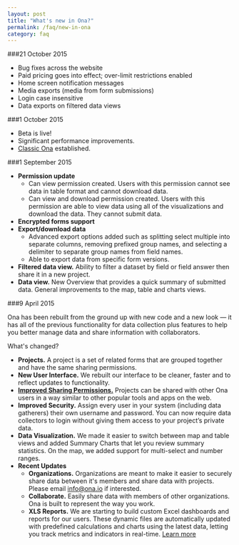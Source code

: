 ```yaml
---
layout: post
title: "What's new in Ona?"
permalink: /faq/new-in-ona
category: faq
---
```



###21 October 2015

* Bug fixes across the website
* Paid pricing goes into effect; over-limit restrictions enabled
* Home screen notification messages
* Media exports (media from form submissions)
* Login case insensitive
* Data exports on filtered data views

###1 October 2015

* Beta is live!
* Significant performance improvements.
* [Classic Ona](https://classic.ona.io) established.

###1 September 2015

* **Permission update**
  * Can view permission created. Users with this permission cannot see data in table format and cannot download data.
  * Can view and download permission created. Users with this permission are able to view data using all of the visualizations and download the data. They cannot submit data.
* **Encrypted forms support**
* **Export/download data** 
  * Advanced export options added such as splitting select multiple into separate columns, removing prefixed group names, and selecting a delimiter to separate group names from field names.
  * Able to export data from specific form versions.
* **Filtered data view.** Ability to filter a dataset by field or field answer then share it in a new project.
* **Data view.** New Overview that provides a quick summary of submitted data. General improvements to the map, table and charts views.
 


###9 April 2015

Ona has been rebuilt from the ground up with new code and a new look — it has all of the previous functionality for data collection plus features to help you better manage data and share information with collaborators.

What's changed?

* **Projects.** A project is a set of related forms that are grouped together and have the same sharing permissions.
* **New User Interface.** We rebuilt our interface to be cleaner, faster and to reflect updates to functionality.
* **[Improved Sharing Permissions.](http://help.ona.io/faq/what-are-the-share-settings/)** Projects can be shared with other Ona users in a way similar to other popular tools and apps on the web.
* **Improved Security.** Assign every user in your system (including data gatherers) their own username and password. You can now require data collectors to login without giving them access to your project’s private data.
* **Data Visualization.** We made it easier to switch between map and table views and added Summary Charts that let you review summary statistics. On the map, we added support for multi-select and number ranges.
* **Recent Updates**
	* **Organizations.** Organizations are meant to make it easier to securely share data between it's members and share data with projects. Please email [info@ona.io](mailto:info@ona.io) if interested.
	* **Collaborate.** Easily share data with members of other organizations. Ona is built to represent the way you work.
	* **XLS Reports.** We are starting to build custom Excel dashboards and reports for our users. These dynamic files are automatically updated with predefined calculations and charts using the latest data, letting you track metrics and indicators in real-time. [Learn more](http://help.ona.io/faq/what-is-a-xls-report/)